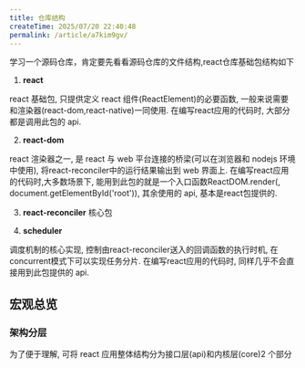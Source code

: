 ```yaml
---
title: 仓库结构
createTime: 2025/07/20 22:40:48
permalink: /article/a7kim9gv/
---
```


学习一个源码仓库，肯定要先看看源码仓库的文件结构,react仓库基础包结构如下

1. <strong>react</strong>

react 基础包, 只提供定义 react 组件(ReactElement)的必要函数, 一般来说需要和渲染器(react-dom,react-native)一同使用. 在编写react应用的代码时, 大部分都是调用此包的 api.

2. <strong>react-dom</strong>

react 渲染器之一, 是 react 与 web 平台连接的桥梁(可以在浏览器和 nodejs 环境中使用), 将react-reconciler中的运行结果输出到 web 界面上. 在编写react应用的代码时,大多数场景下, 能用到此包的就是一个入口函数ReactDOM.render(<App/>, document.getElementById('root')), 其余使用的 api, 基本是react包提供的.

3. <strong>react-reconciler</strong>
核心包

4. <strong>scheduler</strong>

调度机制的核心实现, 控制由react-reconciler送入的回调函数的执行时机, 在concurrent模式下可以实现任务分片. 在编写react应用的代码时, 同样几乎不会直接用到此包提供的 api.

## 宏观总览
### 架构分层
为了便于理解, 可将 react 应用整体结构分为接口层(api)和内核层(core)2 个部分